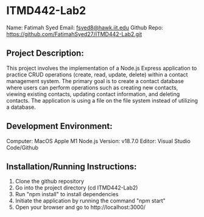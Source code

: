 # ITMD442-Lab2

Name: Fatimah Syed
Email: fsyed8@hawk.iit.edu
Github Repo: https://github.com/FatimahSyed27/ITMD442-Lab2.git

## Project Description:

This project involves the implementation of a Node.js Express application to practice CRUD operations (create, read, update, delete) within a contact management system. The primary goal is to create a contact database where users can perform operations such as creating new contacts, viewing existing contacts, updating contact information, and deleting contacts. The application is using a file on the file system instead of utilizing a database.

## Development Environment:

Computer: MacOS Apple M1
Node.js Version: v18.7.0
Editor: Visual Studio Code/Github

## Installation/Running Instructions:

1. Clone the github repository 
2. Go into the project directory (cd ITMD442-Lab2)
3. Run "npm install" to install dependencies
4. Initiate the application by running the command "npm start"
5. Open your browser and go to http://localhost:3000/


